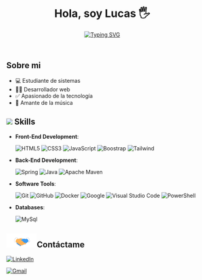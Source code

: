 <h1 align="center">Hola, soy Lucas 🖐️</h1>




<picture align="center">

[![Typing SVG](https://readme-typing-svg.demolab.com?font=Fira+Code&size=30&pause=1000&color=173F8A&background=FFFFFF00&center=true&vCenter=true&random=false&width=435&lines=Desarrollador+Full+Stack+)](https://git.io/typing-svg)

</picture>

<br>

## Sobre mi


 - 💻 Estudiante de sistemas
 - 👨‍💻 Desarrollador web
 - ✅ Apasionado de la tecnología
 - 🎵 Amante de la música


## <img src="https://media2.giphy.com/media/QssGEmpkyEOhBCb7e1/giphy.gif?cid=ecf05e47a0n3gi1bfqntqmob8g9aid1oyj2wr3ds3mg700bl&rid=giphy.gif" width ="25"><b> Skills</b>

- **Front-End Development**:

   ![HTML5](https://img.shields.io/badge/HTML5%20-%23E34F26.svg?style=for-the-badge&logo=html5&logoColor=white)
   ![CSS3](https://img.shields.io/badge/CSS%20-%231572B6.svg?style=for-the-badge&logo=css3&logoColor=white)
   ![JavaScript](https://img.shields.io/badge/JavaScript%20-%23F7DF1E.svg?style=for-the-badge&logo=javascript&logoColor=black)
   ![Boostrap](https://img.shields.io/badge/Bootstrap-563D7C?style=for-the-badge&logo=bootstrap&logoColor=white)
   ![Tailwind](https://img.shields.io/badge/Tailwind_CSS-38B2AC?style=for-the-badge&logo=tailwind-css&logoColor=white
)
- **Back-End Development**:

  ![Spring](https://img.shields.io/badge/Spring-6DB33F?style=for-the-badge&logo=spring&logoColor=white)
  ![Java](https://img.shields.io/badge/Java-ED8B00?style=for-the-badge&logo=openjdk&logoColor=white)
  ![Apache Maven](https://img.shields.io/badge/Apache%20Maven-C71A36?style=for-the-badge&logo=Apache%20Maven&logoColor=white)

- **Software Tools**:

    ![Git](https://img.shields.io/badge/git-%23F05033.svg?style=for-the-badge&logo=git&logoColor=white)
    ![GitHub](https://img.shields.io/badge/github-%23121011.svg?style=for-the-badge&logo=github&logoColor=white)
    ![Docker](https://img.shields.io/badge/docker-%230db7ed.svg?style=for-the-badge&logo=docker&logoColor=white)
    ![Google](https://img.shields.io/badge/google-%234285F4.svg?style=for-the-badge&logo=google&logoColor=white)
    ![Visual Studio Code](https://img.shields.io/badge/Visual%20Studio%20Code-0078d7.svg?style=for-the-badge&logo=visual-studio-code&logoColor=white)
    ![PowerShell](https://img.shields.io/badge/PowerShell-%235391FE.svg?style=for-the-badge&logo=powershell&logoColor=white)
    <!-- ![Linux](https://img.shields.io/badge/Linux-FCC624?style=for-the-badge&logo=linux&logoColor=black) -->

- **Databases**:

  ![MySql](https://img.shields.io/badge/MySQL-00000F?style=for-the-badge&logo=mysql&logoColor=white)

## <img src="https://github.com/0xAbdulKhalid/0xAbdulKhalid/raw/main/assets/mdImages/handshake.gif" width ="80"><b>Contáctame</b>


 <a href="https://www.linkedin.com/in/lucas-villalba-04969b228/">
    
   ![LinkedIn](https://img.shields.io/badge/linkedin-%230077B5.svg?style=for-the-badge&logo=linkedin&logoColor=white)

</a>

 <a href="mailto:lucasvllba.develop@gmail.com">
    
  ![Gmail](https://img.shields.io/badge/Gmail-D14836?style=for-the-badge&logo=gmail&logoColor=white)
    
</a>

</div>
